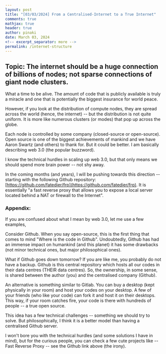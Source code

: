 ```yaml
---
layout: post
title: "[03/03/2024] From a Centralised-Internet to a True Internet"
comments: true
mathjax: true
header: true
author: pinaki
date: March 03, 2024
<!-- excerpt_separator: more -->
permalink: /internet-structure
---
```

<!--more-->

## Topic: The internet should be a huge connection of billions of nodes; not sparse connections of giant node clusters.

What a time to be alive. The amount of code that is publicly available is truly a miracle and one that is potentially the biggest insurance for world peace.

However, if you look at the distribution of compute nodes, they are spread across the world (hence, the internet) -- but the distribution is not quite uniform. It is more like numerous clusters (or modes) that pop up across the globe.

Each node is controlled by some company (closed-source or open-source). Open source is one of the biggest achievements of mankind and we have Aaron Swartz (and others) to thank for. But it could be better. I am basically describing web 3.0 (the popular buzzword).

I know the technical hurdles in scaling up web 3.0, but that only means we should spend more brain power -- not shy away.

In the coming months (and years), I will be pushing towards this direction -- starting with the following Github repository: [https://github.com/fatedier/frp](https://github.com/fatedier/frp). It is essentially "a fast reverse proxy that allows you to expose a local server located behind a NAT or firewall to the Internet".

### Appendix:

If you are confused about what I mean by web 3.0, let me use a few examples,

Consider Github. When you say open-source, this is the first thing that comes to mind "Where is the code in Github". Undoubtedly, Github has had an immense impact on humankind (and this planet) it has some drawbacks (not minor technical ones, but major philosophical ones).

What if Github goes down tomorrow? If you are like me, you probably do not have a backup. Github is this central repository which hosts all our codes in their data centres (THEIR data centres). So, the ownership, in some sense, is shared between the author (you) and the centralised company (Github).

An alternative is something similar to Gitlab. You can buy a desktop (kept physically in your room) and host your codes on your desktop. A few of your friends (who like your code) can fork it and host it on their desktops. This way, if your room catches fire, your code is there with hundreds of people -- a true open source.

This idea has a few technical challenges -- something we should try to solve. But philosophically, I think it is a better model than having a centralised Github server.

I won't bore you with the technical hurdles (and some solutions I have in mind), but for the curious people, you can check a few cute projects like -- Fast Reverse Proxy -- see the Github link above (the irony).
